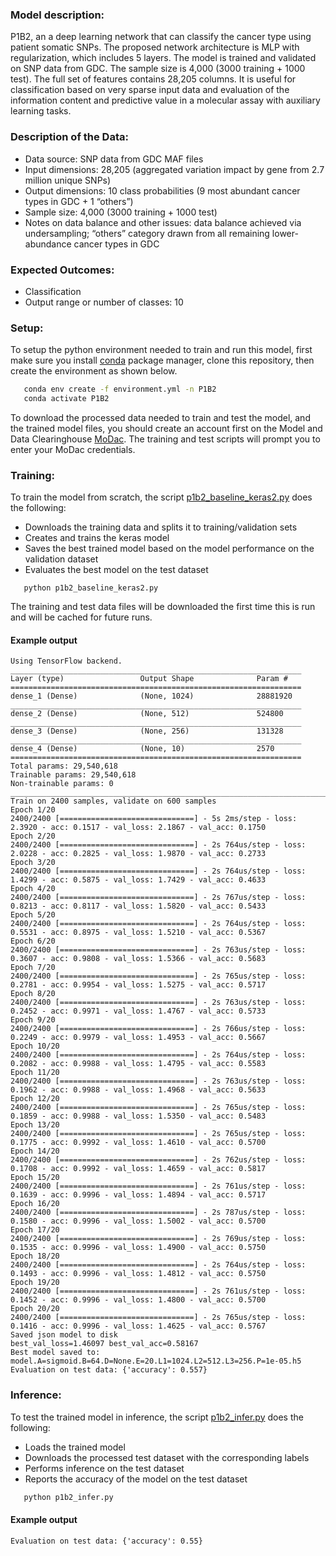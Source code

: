 ### Model description:
P1B2, an a deep learning network that can classify the cancer type using patient somatic SNPs.
The proposed network architecture is MLP with regularization, which includes 5 layers.
The model is trained and validated on SNP data from GDC. The sample size is 4,000 (3000 training + 1000 test).
The full set of features contains 28,205 columns.
It is useful for classification based on very sparse input data and evaluation of the information content and predictive value in a molecular assay with auxiliary learning tasks.

### Description of the Data:
* Data source: SNP data from GDC MAF files
* Input dimensions: 28,205 (aggregated variation impact by gene from 2.7 million unique SNPs)
* Output dimensions: 10 class probabilities (9 most abundant cancer types in GDC + 1 “others”)
* Sample size: 4,000 (3000 training + 1000 test)
* Notes on data balance and other issues: data balance achieved via undersampling; “others” category drawn from all remaining lower-abundance cancer types in GDC

### Expected Outcomes:
* Classification
* Output range or number of classes: 10

### Setup:
To setup the python environment needed to train and run this model, first make sure you install [conda](https://docs.conda.io/en/latest/) package manager, clone this repository, then create the environment as shown below.

```bash
   conda env create -f environment.yml -n P1B2
   conda activate P1B2
   ```
   
To download the processed data needed to train and test the model, and the trained model files, you should create an account first on the Model and Data Clearinghouse [MoDac](modac.cancer.gov). The training and test scripts will prompt you to enter your MoDac credentials.

### Training:

To train the model from scratch, the script [p1b2_baseline_keras2.py](p1b2_baseline_keras2.py) does the following:
* Downloads the training data and splits it to training/validation sets
* Creates and trains the keras model
* Saves the best trained model based on the model performance on the validation dataset
* Evaluates the best model on the test dataset

```cd Pilot1/P1B2
   python p1b2_baseline_keras2.py
   ```
The training and test data files will be downloaded the first time this is run and will be cached for future runs.

#### Example output

```
Using TensorFlow backend.
_________________________________________________________________
Layer (type)                 Output Shape              Param #   
=================================================================
dense_1 (Dense)              (None, 1024)              28881920  
_________________________________________________________________
dense_2 (Dense)              (None, 512)               524800    
_________________________________________________________________
dense_3 (Dense)              (None, 256)               131328    
_________________________________________________________________
dense_4 (Dense)              (None, 10)                2570      
=================================================================
Total params: 29,540,618
Trainable params: 29,540,618
Non-trainable params: 0
____________________________________________________________________________________________________
Train on 2400 samples, validate on 600 samples
Epoch 1/20
2400/2400 [==============================] - 5s 2ms/step - loss: 2.3920 - acc: 0.1517 - val_loss: 2.1867 - val_acc: 0.1750
Epoch 2/20
2400/2400 [==============================] - 2s 764us/step - loss: 2.0228 - acc: 0.2825 - val_loss: 1.9870 - val_acc: 0.2733
Epoch 3/20
2400/2400 [==============================] - 2s 764us/step - loss: 1.4299 - acc: 0.5875 - val_loss: 1.7429 - val_acc: 0.4633
Epoch 4/20
2400/2400 [==============================] - 2s 767us/step - loss: 0.8213 - acc: 0.8117 - val_loss: 1.5820 - val_acc: 0.5433
Epoch 5/20
2400/2400 [==============================] - 2s 764us/step - loss: 0.5531 - acc: 0.8975 - val_loss: 1.5210 - val_acc: 0.5367
Epoch 6/20
2400/2400 [==============================] - 2s 763us/step - loss: 0.3607 - acc: 0.9808 - val_loss: 1.5366 - val_acc: 0.5683
Epoch 7/20
2400/2400 [==============================] - 2s 765us/step - loss: 0.2781 - acc: 0.9954 - val_loss: 1.5275 - val_acc: 0.5717
Epoch 8/20
2400/2400 [==============================] - 2s 763us/step - loss: 0.2452 - acc: 0.9971 - val_loss: 1.4767 - val_acc: 0.5733
Epoch 9/20
2400/2400 [==============================] - 2s 766us/step - loss: 0.2249 - acc: 0.9979 - val_loss: 1.4953 - val_acc: 0.5667
Epoch 10/20
2400/2400 [==============================] - 2s 764us/step - loss: 0.2082 - acc: 0.9988 - val_loss: 1.4795 - val_acc: 0.5583
Epoch 11/20
2400/2400 [==============================] - 2s 763us/step - loss: 0.1962 - acc: 0.9988 - val_loss: 1.4968 - val_acc: 0.5633
Epoch 12/20
2400/2400 [==============================] - 2s 765us/step - loss: 0.1859 - acc: 0.9988 - val_loss: 1.5350 - val_acc: 0.5483
Epoch 13/20
2400/2400 [==============================] - 2s 765us/step - loss: 0.1775 - acc: 0.9992 - val_loss: 1.4610 - val_acc: 0.5700
Epoch 14/20
2400/2400 [==============================] - 2s 762us/step - loss: 0.1708 - acc: 0.9992 - val_loss: 1.4659 - val_acc: 0.5817
Epoch 15/20
2400/2400 [==============================] - 2s 761us/step - loss: 0.1639 - acc: 0.9996 - val_loss: 1.4894 - val_acc: 0.5717
Epoch 16/20
2400/2400 [==============================] - 2s 787us/step - loss: 0.1580 - acc: 0.9996 - val_loss: 1.5002 - val_acc: 0.5700
Epoch 17/20
2400/2400 [==============================] - 2s 769us/step - loss: 0.1535 - acc: 0.9996 - val_loss: 1.4900 - val_acc: 0.5750
Epoch 18/20
2400/2400 [==============================] - 2s 764us/step - loss: 0.1493 - acc: 0.9996 - val_loss: 1.4812 - val_acc: 0.5750
Epoch 19/20
2400/2400 [==============================] - 2s 761us/step - loss: 0.1452 - acc: 0.9996 - val_loss: 1.4800 - val_acc: 0.5700
Epoch 20/20
2400/2400 [==============================] - 2s 765us/step - loss: 0.1416 - acc: 0.9996 - val_loss: 1.4625 - val_acc: 0.5767
Saved json model to disk
best_val_loss=1.46097 best_val_acc=0.58167
Best model saved to: model.A=sigmoid.B=64.D=None.E=20.L1=1024.L2=512.L3=256.P=1e-05.h5
Evaluation on test data: {'accuracy': 0.557}
```

### Inference: 

To test the trained model in inference, the script [p1b2_infer.py](p1b2_infer.py) does the following:
* Loads the trained model
* Downloads the processed test dataset with the corresponding labels
* Performs inference on the test dataset
* Reports the accuracy of the model on the test dataset

```bash
   python p1b2_infer.py
   ```
#### Example output
```
Evaluation on test data: {'accuracy': 0.55}
```

